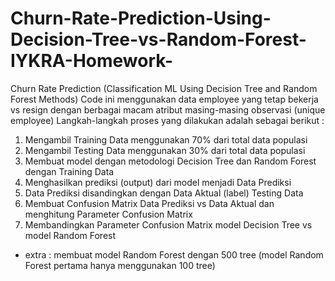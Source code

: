 # Churn-Rate-Prediction-Using-Decision-Tree-vs-Random-Forest-IYKRA-Homework-
Churn Rate Prediction (Classification ML Using Decision Tree and Random Forest Methods)
Code ini menggunakan data employee yang tetap bekerja vs resign dengan berbagai macam atribut masing-masing observasi (unique employee)
Langkah-langkah proses yang dilakukan adalah sebagai berikut :
1. Mengambil Training Data menggunakan 70% dari total data populasi
2. Mengambil Testing Data menggunakan 30% dari total data populasi
3. Membuat model dengan metodologi Decision Tree dan Random Forest dengan Training Data
4. Menghasilkan prediksi (output) dari model menjadi Data Prediksi
5. Data Prediksi disandingkan dengan Data Aktual (label) Testing Data
6. Membuat Confusion Matrix Data Prediksi vs Data Aktual dan menghitung Parameter Confusion Matrix
7. Membandingkan Parameter Confusion Matrix model Decision Tree vs model Random Forest
* extra : membuat model Random Forest dengan 500 tree (model Random Forest pertama hanya menggunakan 100 tree)
